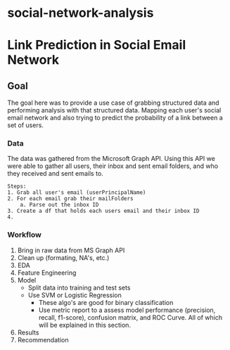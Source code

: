 # social-network-analysis

# Link Prediction in Social Email Network
## Goal
The goal here was to provide a use case of grabbing structured data and performing analysis with that structured data. Mapping each user's social email network and also trying to predict the probability of a link between a set of users.

### Data
The data was gathered from the Microsoft Graph API. Using this API we were able to gather all users, their inbox and sent email folders, and who they received and sent emails to.

    Steps:
    1. Grab all user's email (userPrincipalName)
    2. For each email grab their mailFolders
        a. Parse out the inbox ID
    3. Create a df that holds each users email and their inbox ID
    4. 

### Workflow
1. Bring in raw data from MS Graph API
2. Clean up (formating, NA's, etc.)
3. EDA
4. Feature Engineering
5. Model
    - Split data into training and test sets
    - Use SVM or Logistic Regression 
        - These algo's are good for binary classification
        - Use metric report to a assess model performance (precision, recall, f1-score), confusion matrix, and ROC Curve. All of which will be explained in this section.
6. Results
7. Recommendation

